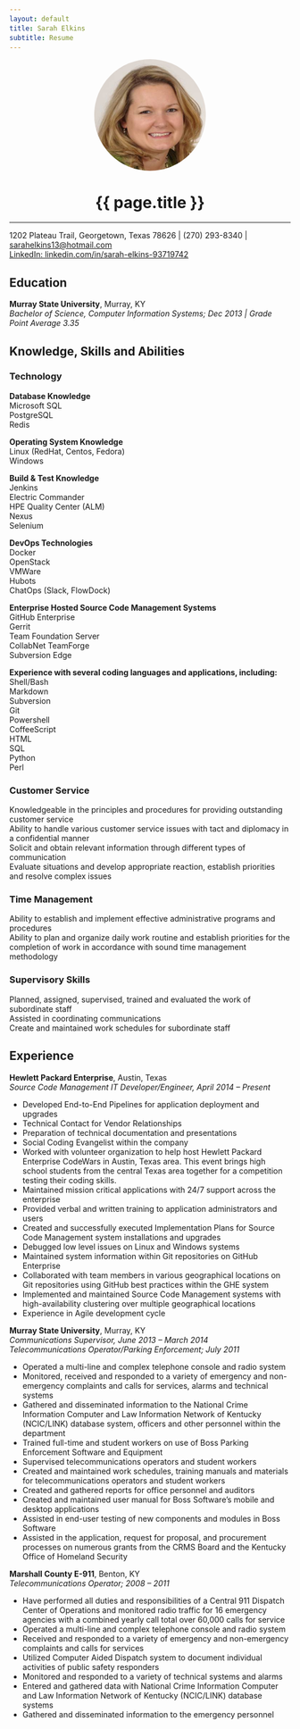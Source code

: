 ```yaml
---
layout: default
title: Sarah Elkins
subtitle: Resume
---
```


<img align="middle" src="./assets/images/HeadShot.jpg" alt="Sarah Elkins" style="border-radius:50%; display:block; margin:auto;" width="200" height="200">  

<h1 align="center">{{ page.title }}</h1>  

***  
1202 Plateau Trail, Georgetown, Texas 78626 | (270) 293-8340 | sarahelkins13@hotmail.com   
[LinkedIn: linkedin.com/in/sarah-elkins-93719742](linkedin.com/in/sarah-elkins-93719742)  

## Education
__Murray State University__, Murray, KY  
_Bachelor of Science, Computer Information Systems; Dec 2013 | Grade Point Average 3.35_  

## Knowledge, Skills and Abilities
### Technology  
__Database Knowledge__  
    Microsoft SQL  
    PostgreSQL  
    Redis  

__Operating System Knowledge__   
    Linux (RedHat, Centos, Fedora)  
    Windows    

__Build & Test Knowledge__  
    Jenkins  
    Electric Commander  
    HPE Quality Center (ALM)  
    Nexus  
    Selenium  

__DevOps Technologies__  
    Docker  
    OpenStack  
    VMWare  
    Hubots  
    ChatOps (Slack, FlowDock)  

__Enterprise Hosted Source Code Management Systems__   
    GitHub Enterprise  
    Gerrit  
    Team Foundation Server  
    CollabNet TeamForge  
    Subversion Edge  

__Experience with several coding languages and applications, including:__  
    Shell/Bash  
    Markdown  
    Subversion  
    Git  
    Powershell  
    CoffeeScript  
    HTML  
    SQL  
    Python  
    Perl  

### Customer Service
  Knowledgeable in the principles and procedures for providing outstanding customer service  
  Ability to handle various customer service issues with tact and diplomacy in a confidential manner  
  Solicit and obtain relevant information through different types of communication  
  Evaluate situations and develop appropriate reaction, establish priorities and resolve complex issues  

### Time Management
  Ability to establish and implement effective administrative programs and procedures  
  Ability to plan and organize daily work routine and establish priorities for the completion of work in accordance with sound time management methodology  

### Supervisory Skills
  Planned, assigned, supervised, trained and evaluated the work of subordinate staff  
  Assisted in coordinating communications  
  Create and maintained work schedules for subordinate staff  

## Experience  
__Hewlett Packard Enterprise__, Austin, Texas  
_Source Code Management IT Developer/Engineer, April 2014 – Present_  
  * Developed End-to-End Pipelines for application deployment and upgrades  
  *	Technical Contact for Vendor Relationships  
  *	Preparation of technical documentation and presentations  
  *	Social Coding Evangelist within the company  
  *	Worked with volunteer organization to help host Hewlett Packard Enterprise CodeWars in Austin, Texas area.  This event brings high school students from the central Texas area together for a competition testing their coding skills.  
  *	Maintained mission critical applications with 24/7 support across the enterprise  
  *	Provided verbal and written training to application administrators and users  
  *	Created and successfully executed Implementation Plans for Source Code Management system installations and upgrades  
  *	Debugged low level issues on Linux and Windows systems   
  *	Maintained system information within Git repositories on GitHub Enterprise   
  *	Collaborated with team members in various geographical locations on Git repositories using GitHub best practices within the GHE system  
  *	Implemented and maintained Source Code Management systems with high-availability clustering over multiple geographical locations  
  *	Experience in Agile development cycle   

__Murray State University__, Murray, KY  
_Communications Supervisor, June 2013 – March 2014_  
_Telecommunications Operator/Parking Enforcement; July 2011_  
  * Operated a multi-line and complex telephone console and radio system  
  * Monitored, received and responded to a variety of emergency and non-emergency complaints and calls for services, alarms and technical systems   
  *	Gathered and disseminated information to the National Crime Information Computer and Law Information Network of Kentucky (NCIC/LINK) database system, officers and other personnel within the department
  *	Trained full-time and student workers on use of Boss Parking Enforcement Software and Equipment
  *	Supervised telecommunications operators and student workers
  *	Created and maintained work schedules, training manuals and materials for telecommunications operators and student workers
  *	Created and gathered reports for office personnel and auditors
  *	Created and maintained user manual for Boss Software’s mobile and desktop applications
  *	Assisted in end-user testing of new components and modules in Boss Software
  *	Assisted in the application, request for proposal, and procurement processes on numerous grants from the CRMS Board and the Kentucky Office of Homeland Security

__Marshall County E-911__, Benton, KY  
_Telecommunications Operator; 2008 – 2011_  
  *	Have performed all duties and responsibilities of a Central 911 Dispatch Center of Operations and monitored radio traffic for 16 emergency agencies with a combined yearly call total over 60,000 calls for service
  *	Operated a multi-line and complex telephone console and radio system
  *	Received and responded to a variety of emergency and non-emergency complaints and calls for services
  *	Utilized Computer Aided Dispatch system to document individual activities of public safety responders
  *	Monitored and responded to a variety of technical systems and alarms
  *	Entered and gathered data with National Crime Information Computer and Law Information Network of Kentucky (NCIC/LINK) database systems
  *	Gathered and disseminated information to the emergency personnel
